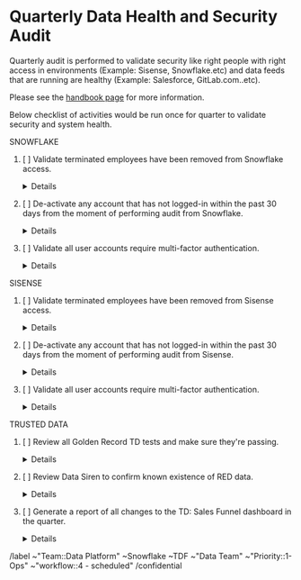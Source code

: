 # Quarterly Data Health and Security Audit

Quarterly audit is performed to validate security like right people with right access in environments (Example: Sisense, Snowflake.etc) and data feeds that are running are healthy (Example: Salesforce, GitLab.com..etc).

Please see the [handbook page](https://about.gitlab.com/handbook/business-technology/data-team/how-we-work/) for more information. 

Below checklist of activities would be run once for quarter to validate security and system health.

SNOWFLAKE
1. [ ] Validate terminated employees have been removed from Snowflake access.
    <details>

    Cross check between BambooHR and Snowflake
    * [ ] If applicable, check if users set to disabled in Snowflake
    * [ ] If applicable, check if users in [roles.yml](https://gitlab.com/gitlab-data/analytics/-/blob/master/load/snowflake/roles.yml):
        * [ ] isn't assigned to `warehouses`
        * [ ] isn't assigned to `roles`
        * [ ] can_login set to: `no`

    ```sql

     SELECT									
       employee.employee_id,									
       employee.first_name,									
       employee.last_name,									
       employee.hire_date,									
       employee.rehire_date,									
       snowflake.last_success_login,									
       snowflake.created_on,									
       employee.termination_date,									
       snowflake.is_disabled									
     FROM PREP."SENSITIVE"."EMPLOYEE_DIRECTORY" employee									
     INNER JOIN  PROD."LEGACY"."SNOWFLAKE_SHOW_USERS" snowflake									
     ON employee.FIRST_NAME = snowflake.FIRST_NAME									
     AND employee.LAST_NAME = snowflake.LAST_NAME									
     AND snowflake.is_disabled ='false'									
     AND employee.termination_date IS NOT NULL									
     AND (CASE WHEN snowflake.last_success_login IS NULL THEN snowflake.created_on ELSE snowflake.last_success_login END) <= employee.termination_date ;									

    ```

2. [ ] De-activate any account that has not logged-in within the past 30 days from the moment of performing audit from Snowflake.
    <details>

    ```sql
     SELECT										
       employee.employee_id,										
       employee.first_name,										
       employee.last_name,										
       employee.hire_date,										
       employee.rehire_date,										
       snowflake.last_success_login,										
       snowflake.created_on,										
       employee.termination_date,										
       snowflake.is_disabled										
     FROM PREP."SENSITIVE"."EMPLOYEE_DIRECTORY" employee										
     INNER JOIN  PROD."LEGACY"."SNOWFLAKE_SHOW_USERS" snowflake										
     ON employee.FIRST_NAME = snowflake.FIRST_NAME										
     AND employee.LAST_NAME = snowflake.LAST_NAME										
     AND snowflake.is_disabled ='false'										
     AND employee.termination_date IS NULL										
     AND CASE WHEN snowflake.last_success_login IS null THEN snowflake.created_on ELSE snowflake.last_success_login END <= dateadd('day', -60, CURRENT_DATE())										
    
    ```
  

3. [ ] Validate all user accounts require multi-factor authentication.
    <details>

    * [ ] Check EXT_AUTHN_DUO is set to ‘false’ in users table. If set to ‘false’ then MFA is diabled.

SISENSE
1. [ ] Validate terminated employees have been removed from Sisense access.
    <details>

     ```sql
     
    WITH FINAL AS (
        
        SELECT 
          MAX(date_actual) AS date_actual, 
          full_name,
          work_email, 
          is_termination_date 
        FROM legacy.employee_directory_analysis 
        GROUP BY 2,3,4 )

    SELECT   
       FINAL.full_name, 
       sisense.email_address , 
       FINAL.is_termination_date ,
       FINAL.date_actual
    FROM  FINAL
    INNER JOIN legacy.sheetload_sisense_users sisense 
    ON  FINAL.full_name = concat(sisense.first_name,' ', sisense.last_name) 
    AND FINAL.work_email = sisense.email_address  
    AND FINAL.is_termination_date = 'TRUE' 
    GROUP BY 1,2,3,4
    ORDER BY 1 ;
    
     ```


2. [ ] De-activate any account that has not logged-in within the past 30 days from the moment of performing audit from Sisense.

    <details>

     ```sql


    WITH FINAL AS (
       SELECT
          time_on_site_logs.user_id,
          users.first_name,
          users.last_name,
          MAX(date(time_on_site_logs.created_at)) AS last_login_date
       FROM time_on_site_logs
       INNER JOIN users
       ON time_on_site_logs.USER_ID = users.ID
       GROUP BY 1,2,3
    )

       SELECT * 
       FROM FINAL
       WHERE last_login_date < CURRENT_DATE-30 ;

   ```

3. [ ] Validate all user accounts require multi-factor authentication.


    <details>

     * [ ] Check “roles and policies” section under settings in Sisense. If 2FA is marked dash (--) for any user then two factor authentication is disabled.



TRUSTED DATA
1. [ ] Review all Golden Record TD tests and make sure they're passing.

    <details>

     ```sql

    SELECT *  
    FROM "PROD"."WORKSPACE_DATA"."DBT_TEST_RESULTS" 
    WHERE test_unique_id LIKE '%raw_golden_data%' 
    AND test_status <>'pass' 
    ORDER BY results_generated_at DESC ;				
				
    ```

2.  [ ] Review Data Siren to confirm known existence of RED data.

    <details>

     ```sql

    SELECT DISTINCT 
       SENSOR_NAME, 
       (CONCAT(DATABASE_NAME,'.',TABLE_SCHEMA,'.',TABLE_NAME)) AS TABLE_NAME,		
       COLUMN_NAME				
    FROM "PREP"."DATASIREN"."DATASIREN_AUDIT_RESULTS"				
    UNION ALL				
    SELECT DISTINCT 
       SENSOR_NAME, 
       (CONCAT(DATABASE_NAME,'.',TABLE_SCHEMA,'.',TABLE_NAME)) AS TABLE_NAME,		
       COLUMN_NAME	
    FROM "PREP"."DATASIREN"."DATASIREN_CANARY_SENSOR"				
    UNION ALL				
    SELECT DISTINCT 
        SENSOR_NAME, 
       (CONCAT(DATABASE_NAME,'.',TABLE_SCHEMA,'.',TABLE_NAME)) AS TABLE_NAME,		
       COLUMN_NAME			
    FROM "PREP"."DATASIREN"."DATASIREN_PROD_COMMON_IP_ADDRESS_SENSOR"				
    UNION ALL				
    SELECT DISTINCT 
        SENSOR_NAME, 
       (CONCAT(DATABASE_NAME,'.',TABLE_SCHEMA,'.',TABLE_NAME)) AS TABLE_NAME,		
       COLUMN_NAME
    FROM "PREP"."DATASIREN"."DATASIREN_PROD_COMMON_MAPPING_IP_ADDRESS_SENSOR"		
    UNION ALL				
    SELECT DISTINCT 
        SENSOR_NAME, 
       (CONCAT(DATABASE_NAME,'.',TABLE_SCHEMA,'.',TABLE_NAME)) AS TABLE_NAME,		
       COLUMN_NAME			
    FROM "PREP"."DATASIREN"."DATASIREN_PROD_LEGACY_EMAIL_VALUE_SENSOR"				
    UNION ALL				
    SELECT DISTINCT 
        SENSOR_NAME, 
       (CONCAT(DATABASE_NAME,'.',TABLE_SCHEMA,'.',TABLE_NAME)) AS TABLE_NAME,		
       COLUMN_NAME		
    FROM "PREP"."DATASIREN"."DATASIREN_PROD_LEGACY_IP_ADDRESS_SENSOR"				
    UNION ALL				
    SELECT DISTINCT 
        SENSOR_NAME, 
       (CONCAT(DATABASE_NAME,'.',TABLE_SCHEMA,'.',TABLE_NAME)) AS TABLE_NAME,		
       COLUMN_NAME			
    FROM "PREP"."DATASIREN"."DATASIREN_SOURCE_DB_SOCIAL_SECURITY_NUMBER_SENSOR"		UNION ALL
    SELECT DISTINCT 
       SENSOR_NAME, 
       (CONCAT(DATABASE_NAME,'.',TABLE_SCHEMA,'.',TABLE_NAME)) AS TABLE_NAME,		
       COLUMN_NAME		
    FROM "PREP"."DATASIREN"."DATASIREN_TRANSFORM_DB_EMAIL_VALUE_SENSOR"				
    UNION ALL				
    SELECT DISTINCT 
        SENSOR_NAME, 
       (CONCAT(DATABASE_NAME,'.',TABLE_SCHEMA,'.',TABLE_NAME)) AS TABLE_NAME,		
       COLUMN_NAME			
    FROM "PREP"."DATASIREN"."DATASIREN_TRANSFORM_DB_IP_ADDRESS_SENSOR"
    UNION ALL				
    SELECT DISTINCT 
        SENSOR_NAME, 
       (CONCAT(DATABASE_NAME,'.',TABLE_SCHEMA,'.',TABLE_NAME)) AS TABLE_NAME,				
       COLUMN_NAME			
    FROM "PREP"."DATASIREN"."DATASIREN_PROD_BONEYARD_EMAIL_VALUE_SENSOR"
    UNION ALL				
    SELECT DISTINCT 
        SENSOR_NAME, 
       (CONCAT(DATABASE_NAME,'.',TABLE_SCHEMA,'.',TABLE_NAME)) AS TABLE_NAME,		
       COLUMN_NAME			
    FROM "PREP"."DATASIREN"."DATASIREN_PROD_BONEYARD_IP_ADDRESS_SENSOR"
    UNION ALL				
    SELECT DISTINCT 
        SENSOR_NAME, 
       (CONCAT(DATABASE_NAME,'.',TABLE_SCHEMA,'.',TABLE_NAME)) AS TABLE_NAME,		
       COLUMN_NAME			
    FROM "PREP"."DATASIREN"."DATASIREN_PROD_COMMON_EMAIL_VALUE_SENSOR"
    UNION ALL
     SELECT DISTINCT 
        SENSOR_NAME, 
       (CONCAT(DATABASE_NAME,'.',TABLE_SCHEMA,'.',TABLE_NAME)) AS TABLE_NAME,		
       COLUMN_NAME			
    FROM "PREP"."DATASIREN"."DATASIREN_PROD_COMMON_MAPPING_EMAIL_VALUE_SENSOR"
    ;					
				
     ```


3. [ ] Generate a report of all changes to the TD: Sales Funnel dashboard in the quarter.

    <details>

     * [ ]  Pull the report for business logic changes made to the mart from link (https://gitlab.com/gitlab-data/analytics/-/blame/master/transform/snowflake-dbt/models/marts/sales_funnel/mart_crm_opportunity.sql) by filtering on label “Business logic change”.

          


<!-- DO NOT EDIT BELOW THIS LINE -->
/label ~"Team::Data Platform" ~Snowflake ~TDF ~"Data Team" ~"Priority::1-Ops" ~"workflow::4 - scheduled" 
/confidential 
